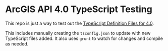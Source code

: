 # ArcGIS API 4.0 TypeScript Testing

This repo is just a way to test out the [TypeScript Definition Files for 4.0](https://github.com/Esri/jsapi-resources/tree/master/4.x/typescript).

This includes manually creating the `tsconfig.json` to update with new TypeScript files added.
It also uses `grunt` to watch for changes and compile as needed.
